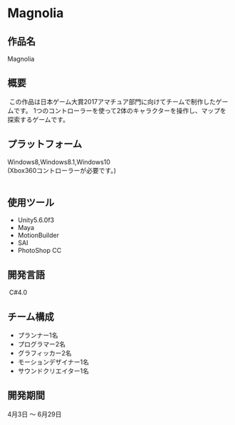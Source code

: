 # Magnolia  
  
## 作品名  
  Magnolia

## 概要  
  この作品は日本ゲーム大賞2017アマチュア部門に向けてチームで制作したゲームです。
  1つのコントローラーを使って2体のキャラクターを操作し、マップを探索するゲームです。
  
## プラットフォーム  
  Windows8,Windows8.1,Windows10  
  (Xbox360コントローラーが必要です。)  
  
## 使用ツール
  * Unity5.6.0f3
  * Maya
  * MotionBuilder
  * SAI
  * PhotoShop CC

## 開発言語
  C#4.0

## チーム構成
  * プランナー1名  
  * プログラマー2名  
  * グラフィッカー2名  
  * モーションデザイナー1名  
  * サウンドクリエイター1名  

## 開発期間
  4月3日 ～ 6月29日
